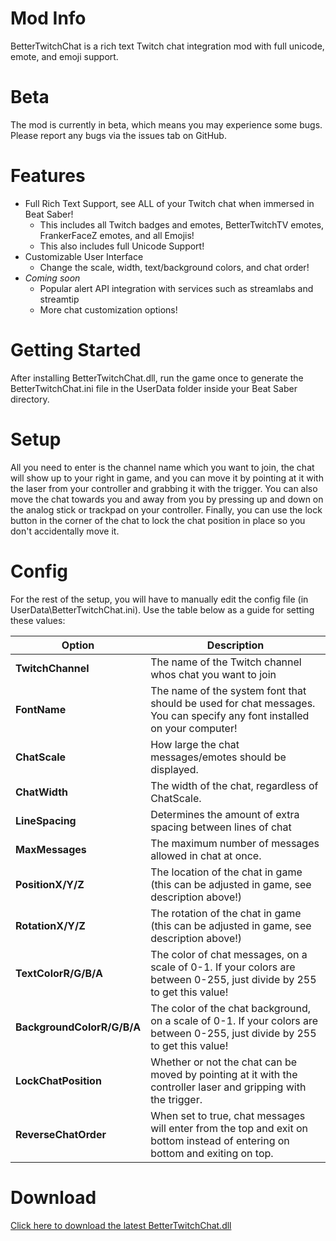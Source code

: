 # Mod Info
BetterTwitchChat is a rich text Twitch chat integration mod with full unicode, emote, and emoji support.

# Beta
The mod is currently in beta, which means you may experience some bugs. Please report any bugs via the issues tab on GitHub.

# Features
- Full Rich Text Support, see ALL of your Twitch chat when immersed in Beat Saber!
  - This includes all Twitch badges and emotes, BetterTwitchTV emotes, FrankerFaceZ emotes, and all Emojis!
  - This also includes full Unicode Support!
- Customizable User Interface
  - Change the scale, width, text/background colors, and chat order!
- *Coming soon*
  - Popular alert API integration with services such as streamlabs and streamtip
  - More chat customization options!

# Getting Started
After installing BetterTwitchChat.dll, run the game once to generate the BetterTwitchChat.ini file in the UserData folder inside your Beat Saber directory.

# Setup
All you need to enter is the channel name which you want to join, the chat will show up to your right in game, and you can move it by pointing at it with the laser from your controller and grabbing it with the trigger. You can also move the chat towards you and away from you by pressing up and down on the analog stick or trackpad on your controller. Finally, you can use the lock button in the corner of the chat to lock the chat position in place so you don't accidentally move it.

# Config
For the rest of the setup, you will have to manually edit the config file (in UserData\BetterTwitchChat.ini).  Use the table below as a guide for setting these values:

| Option                     | Description                                                                                                                  |
|----------------------------|------------------------------------------------------------------------------------------------------------------------------|
| **TwitchChannel**          | The name of the Twitch channel whos chat you want to join                                                                    |
| **FontName**               | The name of the system font that should be used for chat messages. You can specify any font installed on your computer!      |
| **ChatScale**              | How large the chat messages/emotes should be displayed.                                                                      |
| **ChatWidth**              | The width of the chat, regardless of ChatScale.                                                                              |
| **LineSpacing**            | Determines the amount of extra spacing between lines of chat                                                                 |
| **MaxMessages**            | The maximum number of messages allowed in chat at once.                                                                      |
| **PositionX/Y/Z**          | The location of the chat in game (this can be adjusted in game, see description above!)                                      |
| **RotationX/Y/Z**          | The rotation of the chat in game (this can be adjusted in game, see description above!)                                      |
| **TextColorR/G/B/A**       | The color of chat messages, on a scale of 0-1. If your colors are between 0-255, just divide by 255 to get this value!       |
| **BackgroundColorR/G/B/A** | The color of the chat background, on a scale of 0-1. If your colors are between 0-255, just divide by 255 to get this value! |
| **LockChatPosition**       | Whether or not the chat can be moved by pointing at it with the controller laser and gripping with the trigger.              |
| **ReverseChatOrder**       | When set to true, chat messages will enter from the top and exit on bottom instead of entering on bottom and exiting on top. |

# Download
[Click here to download the latest BetterTwitchChat.dll](https://github.com/brian91292/BeatSaber-BetterTwitchChat/releases)

